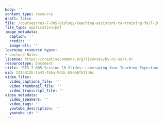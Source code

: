 ```yaml
---
body: ''
content_type: resource
draft: false
file: /courses/res-7-005-biology-teaching-assistant-ta-training-fall-2021/session-10_-leveraging-your-teaching-experience-for-the-future_edited_processed.pdf
file_type: application/pdf
image_metadata:
  caption: ''
  credit: ''
  image-alt: ''
learning_resource_types:
- Lecture Notes
license: https://creativecommons.org/licenses/by-nc-sa/4.0/
resourcetype: Document
title: 'RES.7-005 Session 10 Slides: Leveraging Your Teaching Experience For The Future'
uid: 231ad12b-1a41-4b6a-9ddc-b5ea6fb37a6c
video_files:
  video_captions_file: ''
  video_thumbnail_file: ''
  video_transcript_file: ''
video_metadata:
  video_speakers: ''
  video_tags: ''
  youtube_description: ''
  youtube_id: ''
---
```

